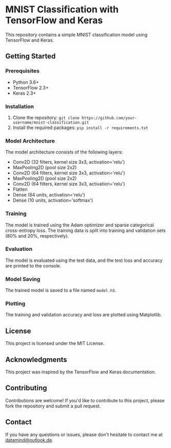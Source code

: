 MNIST Classification with TensorFlow and Keras
=====================================================

This repository contains a simple MNIST classification model using TensorFlow and Keras.

Getting Started
---------------

### Prerequisites

* Python 3.6+
* TensorFlow 2.3+
* Keras 2.3+

### Installation

1. Clone the repository: `git clone https://github.com/your-username/mnist-classification.git`
2. Install the required packages: `pip install -r requirements.txt`

### Model Architecture

The model architecture consists of the following layers:

* Conv2D (32 filters, kernel size 3x3, activation='relu')
* MaxPooling2D (pool size 2x2)
* Conv2D (64 filters, kernel size 3x3, activation='relu')
* MaxPooling2D (pool size 2x2)
* Conv2D (64 filters, kernel size 3x3, activation='relu')
* Flatten
* Dense (64 units, activation='relu')
* Dense (10 units, activation='softmax')

### Training

The model is trained using the Adam optimizer and sparse categorical cross-entropy loss. The training data is split into training and validation sets (80% and 20%, respectively).

### Evaluation

The model is evaluated using the test data, and the test loss and accuracy are printed to the console.

### Model Saving

The trained model is saved to a file named `model.h5`.

### Plotting

The training and validation accuracy and loss are plotted using Matplotlib.

License
-------

This project is licensed under the MIT License.

Acknowledgments
---------------

This project was inspired by the TensorFlow and Keras documentation.

Contributing
------------

Contributions are welcome! If you'd like to contribute to this project, please fork the repository and submit a pull request.

Contact
-------

If you have any questions or issues, please don't hesitate to contact me at [datamind@outlook.de](mailto:datamind@outlook.de).
